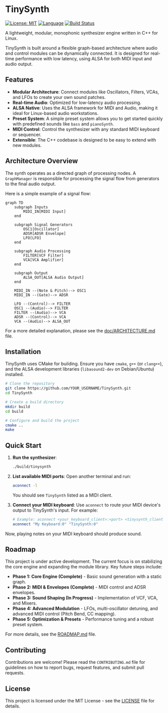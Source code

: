 # TinySynth

[![License: MIT](https://img.shields.io/badge/License-MIT-yellow.svg)](https://opensource.org/licenses/MIT)
[![Language](https://img.shields.io/badge/Language-C%2B%2B-blue.svg)](https://isocpp.org/)
[![Build Status](https://img.shields.io/badge/Build-Passing-brightgreen.svg)](https://github.com/YOUR_USERNAME/TinySynth/actions) <!-- Placeholder -->

A lightweight, modular, monophonic synthesizer engine written in C++ for Linux.

TinySynth is built around a flexible graph-based architecture where audio and control modules can be dynamically connected. It is designed for real-time performance with low latency, using ALSA for both MIDI input and audio output.

## Features

*   **Modular Architecture**: Connect modules like Oscillators, Filters, VCAs, and LFOs to create your own sound patches.
*   **Real-time Audio**: Optimized for low-latency audio processing.
*   **ALSA Native**: Uses the ALSA framework for MIDI and Audio, making it ideal for Linux-based audio workstations.
*   **Preset System**: A simple preset system allows you to get started quickly with predefined sounds like `bass` and `pianoSynth`.
*   **MIDI Control**: Control the synthesizer with any standard MIDI keyboard or sequencer.
*   **Extensible**: The C++ codebase is designed to be easy to extend with new modules.

## Architecture Overview

The synth operates as a directed graph of processing nodes. A `GraphManager` is responsible for processing the signal flow from generators to the final audio output.

Here is a simple example of a signal flow:

```mermaid
graph TD
    subgraph Inputs
        MIDI_IN[MIDI Input]
    end

    subgraph Signal Generators
        OSC1[Oscillator]
        ADSR[ADSR Envelope]
        LFO[LFO]
    end

    subgraph Audio Processing
        FILTER[VCF Filter]
        VCA[VCA Amplifier]
    end

    subgraph Output
        ALSA_OUT[ALSA Audio Output]
    end

    MIDI_IN --(Note & Pitch)--> OSC1
    MIDI_IN --(Gate)--> ADSR

    LFO --(Control)--> FILTER
    OSC1 --(Audio)--> FILTER
    FILTER --(Audio)--> VCA
    ADSR --(Control)--> VCA
    VCA --(Audio)--> ALSA_OUT
```

For a more detailed explanation, please see the [doc/ARCHITECTURE.md](doc/ARCHITECTURE.md) file.

## Installation

TinySynth uses CMake for building. Ensure you have `cmake`, `g++` (or `clang++`), and the ALSA development libraries (`libasound2-dev` on Debian/Ubuntu) installed.

```bash
# Clone the repository
git clone https://github.com/YOUR_USERNAME/TinySynth.git
cd TinySynth

# Create a build directory
mkdir build
cd build

# Configure and build the project
cmake ..
make
```

## Quick Start

1.  **Run the synthesizer**:
    ```bash
    ./build/tinysynth
    ```
2.  **List available MIDI ports**:
    Open another terminal and run:
    ```bash
    aconnect -l
    ```
    You should see `TinySynth` listed as a MIDI client.

3.  **Connect your MIDI keyboard**:
    Use `aconnect` to route your MIDI device's output to TinySynth's input. For example:
    ```bash
    # Example: aconnect <your_keyboard_client>:<port> <tinysynth_client>:<port>
    aconnect "My Keyboard:0" "TinySynth:0"
    ```
Now, playing notes on your MIDI keyboard should produce sound.

## Roadmap

This project is under active development. The current focus is on stabilizing the core engine and expanding the module library. Key future steps include:

*   **Phase 1: Core Engine (Complete)** - Basic sound generation with a static graph.
*   **Phase 2: MIDI & Envelopes (Complete)** - MIDI control and ADSR envelopes.
*   **Phase 3: Sound Shaping (In Progress)** - Implementation of VCF, VCA, and Mixers.
*   **Phase 4: Advanced Modulation** - LFOs, multi-oscillator detuning, and advanced MIDI control (Pitch Bend, CC mapping).
*   **Phase 5: Optimization & Presets** - Performance tuning and a robust preset system.

For more details, see the [ROADMAP.md](doc/ROADMAP.md) file.

## Contributing

Contributions are welcome! Please read the `CONTRIBUTING.md` file for guidelines on how to report bugs, request features, and submit pull requests.

## License

This project is licensed under the MIT License - see the [LICENSE](LICENSE) file for details.